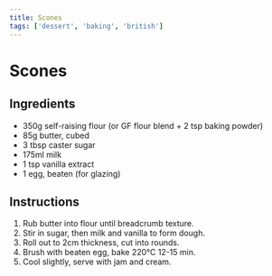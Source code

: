 ```yaml
---
title: Scones
tags: ['dessert', 'baking', 'british']
---
```


# Scones

## Ingredients
- 350g self-raising flour (or GF flour blend + 2 tsp baking powder)
- 85g butter, cubed
- 3 tbsp caster sugar
- 175ml milk
- 1 tsp vanilla extract
- 1 egg, beaten (for glazing)

## Instructions
1. Rub butter into flour until breadcrumb texture.
2. Stir in sugar, then milk and vanilla to form dough.
3. Roll out to 2cm thickness, cut into rounds.
4. Brush with beaten egg, bake 220°C 12-15 min.
5. Cool slightly, serve with jam and cream. 
